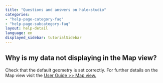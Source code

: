 ```yaml
---
title: "Questions and answers on hale»studio"
categories:
- "help-page-category-faq"
- "help-page-subcategory-faq"
layout: help-detail
language: en
displayed_sidebar: tutorialSidebar
---
```


<h2>Why is my data not displaying in the Map view?</h2>

Check that the default geometry is set correctly. 
For further details on the Map view visit the <a target="_blank" href="http://help.halestudio.org/latest/index.jsp?topic=%2Feu.esdihumboldt.hale.doc.user.views.styledmap%2Fhtml%2Fmap_view.html&cp%3D0_4_10">  User Guide >> Map view.</a>  
